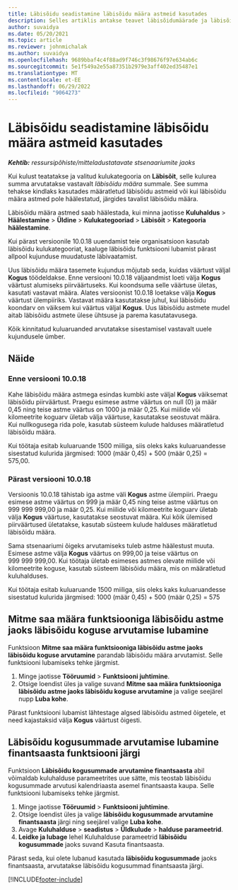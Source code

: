 ```yaml
---
title: Läbisõidu seadistamine läbisõidu määra astmeid kasutades
description: Selles artiklis antakse teavet läbisõidumäärade ja läbisõidumäära astmete kohta.
author: suvaidya
ms.date: 05/20/2021
ms.topic: article
ms.reviewer: johnmichalak
ms.author: suvaidya
ms.openlocfilehash: 9689bbaf4c4f88ad9f746c3f98676f97e634ab6c
ms.sourcegitcommit: 5e1f549a2e55a87351b2979e3aff402ed35487e1
ms.translationtype: MT
ms.contentlocale: et-EE
ms.lasthandoff: 06/29/2022
ms.locfileid: "9064273"
---
```

# <a name="set-up-mileage-using-mileage-rate-tiers"></a>Läbisõidu seadistamine läbisõidu määra astmeid kasutades

_**Kehtib:** ressursipõhiste/mitteladustatavate stsenaariumite jaoks_

Kui kulust teatatakse ja valitud kulukategooria on **Läbisõit**, selle kulurea summa arvutatakse vastavalt *läbisõidu määra* summale. See summa tehakse kindlaks kasutades määratletud läbisõidu astmeid või kui läbisõidu määra astmed pole häälestatud, järgides tavalist läbisõidu määra. 

Läbisõidu määra astmed saab häälestada, kui minna jaotisse **Kuluhaldus** > **Häälestamine** > **Üldine** > **Kulukategooriad** > **Läbisõit** > **Kategooria häälestamine**.

Kui pärast versioonile 10.0.18 uuendamist teie organisatsioon kasutab läbisõidu kulukategooriat, kaaluge läbisõidu funktsiooni lubamist pärast allpool kujunduse muudatuste läbivaatamist. 

Uus läbisõidu määra tasemete kujundus mõjutab seda, kuidas väärtust väljal **Kogus** töödeldakse. Enne versiooni 10.0.18 väljaandmist loeti välja **Kogus** väärtust alumiseks piirväärtuseks. Kui koondsuma selle väärtuse ületas, kasutati vastavat määra.  Alates versioonist 10.0.18 loetakse välja **Kogus** väärtust ülempiiriks. Vastavat määra kasutatakse juhul, kui läbisõidu koondarv on väiksem kui väärtus väljal **Kogus**.  Uus läbisõidu astmete mudel aitab läbisõidu astmete ülese ühtsuse ja parema kasutatavusega.   

Kõik kinnitatud kuluaruanded arvutatakse sisestamisel vastavalt uuele kujundusele ümber.

## <a name="example"></a>Näide
 
### <a name="before-version-10018"></a>Enne versiooni 10.0.18
Kahe läbisõidu määra astmega esindas kumbki aste väljal **Kogus** väiksemat läbisõidu piirväärtust. Praegu esimese astme väärtus on null (0) ja määr 0,45 ning teise astme väärtus on 1000 ja määr 0,25. Kui miilide või kilomeetrite koguarv ületab välja väärtuse, kasutatakse seostuvat määra. Kui nullkogusega rida pole, kasutab süsteem kulude halduses määratletud läbisõidu määra. 
 
Kui töötaja esitab kuluaruande 1500 miiliga, siis oleks kaks kuluaruandesse sisestatud kulurida järgmised: 1000 (määr 0,45) + 500 (määr 0,25) = 575,00.

### <a name="after-version-10018"></a>Pärast versiooni 10.0.18
Versioonis 10.0.18 tähistab iga astme väli **Kogus** astme ülempiiri. Praegu esimese astme väärtus on 999 ja määr 0,45 ning teise astme väärtus on 999 999 999,00 ja määr 0,25. Kui miilide või kilomeetrite koguarv ületab välja **Kogus** väärtuse, kasutatakse seostuvat määra. Kui kõik ülemised piirväärtused ületatakse, kasutab süsteem kulude halduses määratletud läbisõidu määra. 
 
Sama stsenaariumi õigeks arvutamiseks tuleb astme häälestust muuta. Esimese astme välja **Kogus** väärtus on 999,00 ja teise väärtus on 999 999 999,00. Kui töötaja ületab esimeses astmes olevate miilide või kilomeetrite koguse, kasutab süsteem läbisõidu määra, mis on määratletud kuluhalduses. 
  
Kui töötaja esitab kuluaruande 1500 miiliga, siis oleks kaks kuluaruandesse sisestatud kulurida järgmised: 1000 (määr 0,45) + 500 (määr 0,25) = 575

## <a name="enable-the-mileage-amount-calculation-for-multiple-mileage-tiers-with-same-rate-feature"></a>Mitme saa määra funktsiooniga läbisõidu astme jaoks läbisõidu koguse arvutamise lubamine

Funktsioon **Mitme saa määra funktsiooniga läbisõidu astme jaoks läbisõidu koguse arvutamine** parandab läbisõidu määra arvutamist. Selle funktsiooni lubamiseks tehke järgmist.

1. Minge jaotisse **Tööruumid** > **Funktsiooni juhtimine**. 
2. Otsige loendist üles ja valige suvand **Mitme saa määra funktsiooniga läbisõidu astme jaoks läbisõidu koguse arvutamine** ja valige seejärel nupp **Luba kohe**.

Pärast funktsiooni lubamist lähtestage algsed läbisõidu astmed õigetele, et need kajastaksid välja **Kogus** väärtust õigesti. 

## <a name="enable-the-mileage-totals-calculation-by-fiscal-year-feature"></a>Läbisõidu kogusummade arvutamise lubamine finantsaasta funktsiooni järgi

Funktsioon **Läbisõidu kogusummade arvutamine finantsaasta** abil võimaldab kuluhalduse parameetrites uue sätte, mis teostab läbisõidu kogusummade arvutusi kalendriaasta asemel finantsaasta kaupa. Selle funktsiooni lubamiseks tehke järgmist.

1. Minge jaotisse **Tööruumid** > **Funktsiooni juhtimine**.
1. Otsige loendist üles ja valige **läbisõidu kogusummade arvutamine finantsaasta** järgi ning seejärel valige **Luba kohe**.
1. Avage **Kuluhalduse** > **seadistus** > **Üldkulude** > **halduse parameetrid**.
1. **Leidke ja lubage** lehel Kuluhalduse parameetrid **läbisõidu kogusummade** jaoks suvand Kasuta finantsaasta.

Pärast seda, kui olete lubanud kasutada **läbisõidu kogusummade** jaoks finantsaasta, arvutatakse läbisõidu kogusummad finantsaasta järgi.

[!INCLUDE[footer-include](../includes/footer-banner.md)]
